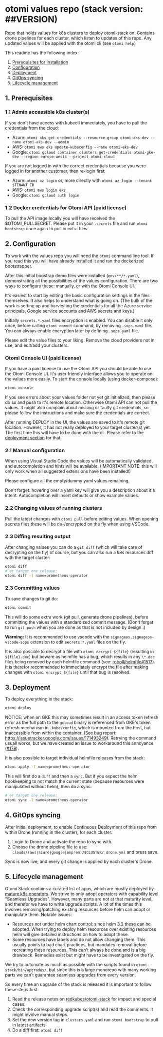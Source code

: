 # otomi values repo (stack version: ##VERSION)

Repo that holds values for k8s clusters to deploy otomi-stack on.
Contains drone pipelines for each cluster, which listen to updates of this repo.
Any updated values will be applied with the otomi cli (see `otomi help`)

This readme has the following index:

1. [Prerequisites for installation](#1-prerequisites)
2. [Configuration](#2-configuration)
3. [Deployment](#3-deployment)
4. [GitOps syncing](#4-gitops-syncing)
5. [Lifecycle management](#5-lifecycle-management)

## 1. Prerequisites

### 1.1 Admin accessible k8s cluster(s)

If you don't have access with kubectl immediately, you have to pull the credentials from the cloud:

- Azure: `otomi aks get-credentials --resource-group otomi-aks-dev --name otomi-aks-dev --admin`
- AWS: `otomi aws eks update-kubeconfig --name otomi-eks-dev`
- Google: `otomi gcloud container clusters get-credentials otomi-gke-dev --region europe-west4 --project otomi-cloud`

If you are not logged in with the correct credentials because you were logged in for another customer, then re-login first:

- Azure: `otomi az login` or, more directly with `otomi az login --tenant $TENANT_ID`
- AWS: `otomi aws login eks`
- Google: `otomi gcloud auth login`

### 1.2 Docker credentials for Otomi API (paid license)

To pull the API image locally you will have received the \$OTOMI_PULLSECRET. Please put it in your `.secrets` file and run `otomi bootstrap` once again to pull in extra files.

## 2. Configuration

To work with the values repo you will need the `otomi` command line tool.
If you read this you will have already installed it and ran the dockerized bootstrapper.

After this initial boostrap demo files were installed (`env/**/*.yaml`), demonstrating all the possibilities of the values configuration.
There are two ways to configure these: manually, or with the Otomi Console UI.

It's easiest to start by editing the basic configuration settings in the files themselves. It also helps to understand what is going on. (The bulk of the work is setting up and harvesting the credentials for all the Azure service principals, Google service accounts and AWS secrets and keys.)

Initially `secrets.*.yaml` files encryption is enabled. You can disable it only once, before calling `otomi commit` command, by removing `.sops.yaml` file. You can always enable encryption later by defining `.sops.yaml` file.

Please edit the value files to your liking. Remove the cloud providers not in use, and edit/add your clusters.

### Otomi Console UI (paid license)

If you have a paid license to use the Otomi API you should be able to use the Otomi Console UI. It's user friendly interface allows you to operate on the values more easily.
To start the console locally (using docker-compose):

```bash
otomi console
```

If you see errors about your values folder not yet git initialized, then please do so and push to it's remote location. Otherwise Otomi API can not pull the values.
It might also complain about missing or faulty git credentials, so please follow the instructions and make sure the credentials are correct.

After running DEPLOY in the UI, the values are saved to it's remote git location. However, it has not really deployed to your target cluster(s) yet. The first time this will have to be done with the cli. Please refer to the [deployment section](#3-deployment) for that.

### 2.1 Manual configuration

When using Visual Studio Code the values will be automatically validated, and autocompletion and hints will be available.
(IMPORTANT NOTE: this will only work when all suggested extensions have been installed!)

Please configure all the empty/dummy yaml values remaining.

Don't forget: hovering over a yaml key will give you a description about it's intent. Autocompletion will insert defaults or show example values.

### 2.2 Changing values of running clusters

Pull the latest changes with `otomi pull` before editing values. When opening secrets files these will be de-/encrypted on the fly when using VSCode.

### 2.3 Diffing resulting output

After changing values you can do a `git diff` (which will take care of decrypting on the fly) of course, but you can also run a k8s resources diff with the target cluster:

```bash
otomi diff
# or target one release:
otomi diff -l name=prometheus-operator
```

### 2.3 Committing values

To save changes to git do:

```bash
otomi commit
```

This will do some extra work (git pull, generate drone pipelines), before committing the values with a standardized commit message. (Don't forget to run `git push` when you are done as that is not included by design :)

**Warning:**
It is recommended to use vscode with the `signageos.signageos-vscode-sops` extension to edit `secrets.*.yaml` files on the fly.

It is also possible to decrypt a file with `otomi decrypt ${file}` (resulting in `${file}.dec`) but beware as helmfile has a bug, which results in any `\*.dec` files being removed by each helmfile command (see: [roboll/helmfile#1517](https://github.com/roboll/helmfile/issues/1517)). It is therefor recommended to immediately encrypt the file after making changes with `otomi encrypt ${file}` until that bug is resolved.

## 3. Deployment

To deploy everything in the stack:

```bash
otomi deploy
```

NOTICE: when on GKE this may sometimes result in an access token refresh error as the full path to the `gcloud` binary is referenced from GKE's token refresh mechanism in `.kube/config`, which is mounted from the host, but inaccessible from within the container. (See bug report: https://issuetracker.google.com/issues/171493249).
Retrying the command usuall works, but we have created an issue to workaround this annoyance ([#178](https://github.com/redkubes/otomi-stack/issues/178)).

It is also possible to target individual helmfile releases from the stack:

```bash
otomi apply -l name=prometheus-operator
```

This will first do a `diff` and then a `sync`. But if you expect the helm bookkeeping to not match the current state (because resources were manipulated without helm), then do a sync:

```bash
# or target one release:
otomi sync -l name=prometheus-operator
```

## 4. GitOps syncing

After initial deployment, to enable Continuous Deployment of this repo from within Drone (running in the cluster), for each cluster:

1. Login to Drone and activate the repo to sync with.
2. Choose the drone pipeline file to use: `clouds/(aws|azure|google|onprem)/$CLUSTER/.drone.yml` and press save.

Sync is now live, and every git change is applied by each cluster's Drone.

## 5. Lifecycle management

Otomi Stack contains a curated list of apps, which are mostly deployed by [mature k8s operators](https://operatorhub.io/). We strive to only adopt operators with capability level "Seamless Upgrades". However, many parts are not at that maturity level, and therefor we have to write upgrade scripts. A lot of the times this involves removing/patching existing resources before helm can adopt or manipulate them. Notable issues:

- Resources not under helm chart control: since helm 3.2 these can be adopted. When trying to deploy helm resources over existing resources helm will give detailed instructions on how to adopt these.
- Some resources have labels and do not allow changing them. This usually points to bad chart practices, but mandates removal before recreating these resources. This can't always be done and is a big drawback. Remedies exist but might have to be investigated on the fly.

We try to automate as much as possible with the scripts found in `otomi-stack/bin/upgrades/`, but since this is a large monorepo with many working parts we can't guarantee seamless upgrades from every version.

So every time an upgrade of the stack is released it is important to follow these steps first:

1. Read the release notes on [redkubes/otomi-stack](https://github.com/redkubes/otomi-stack) for impact and special cases.
2. Check the corresponding upgrade script(s) and read the comments. It might involve manual steps.
3. Set the new version tag in `clusters.yaml` and run `otomi bootstrap` to pull in latest artifacts
4. Do a diff first: `otomi diff`
